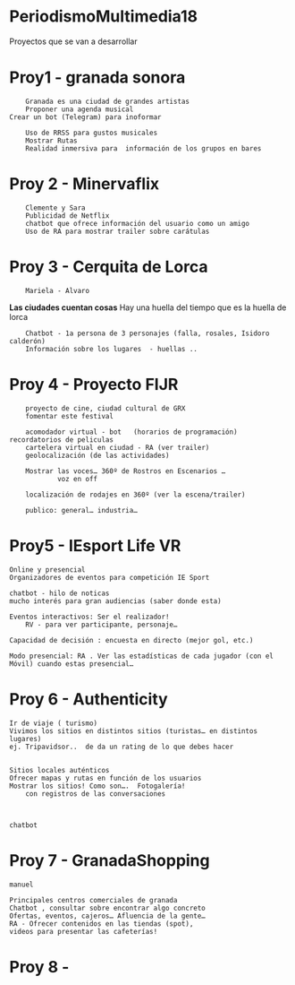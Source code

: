 # PeriodismoMultimedia18


Proyectos que se van a desarrollar 

Proy1 -  granada sonora 
========================================
		Granada es una ciudad de grandes artistas 
		Proponer una agenda musical 
    Crear un bot (Telegram) para inoformar

		Uso de RRSS para gustos musicales 
		Mostrar Rutas
		Realidad inmersiva para  información de los grupos en bares
    


Proy 2 - Minervaflix
========================================
		Clemente y Sara 
		Publicidad de Netflix 
		chatbot que ofrece información del usuario como un amigo 
		Uso de RA para mostrar trailer sobre carátulas 


Proy 3 - Cerquita de Lorca 
========================================
		Mariela - Alvaro 
**Las ciudades cuentan cosas** 
		Hay una huella del tiempo que es la huella de lorca 

		Chatbot - 1a persona de 3 personajes (falla, rosales, Isidoro calderón) 
		Información sobre los lugares  - huellas .. 


Proy 4 - Proyecto FIJR
========================================		
		proyecto de cine, ciudad cultural de GRX
		fomentar este festival 

		acomodador virtual - bot   (horarios de programación)  recordatorios de peliculas
		cartelera virtual en ciudad - RA (ver trailer)
		geolocalización (de las actividades) 

		Mostrar las voces… 360º de Rostros en Escenarios … 
				voz en off 

		localización de rodajes en 360º (ver la escena/trailer)

		publico: general… industria…


Proy5 - IEsport Life VR 
========================================
	Online y presencial 
	Organizadores de eventos para competición IE Sport

	chatbot - hilo de noticas 
	mucho interés para gran audiencias (saber donde esta) 

	Eventos interactivos: Ser el realizador! 
		RV - para ver participante, personaje… 

	Capacidad de decisión : encuesta en directo (mejor gol, etc.) 
	
	Modo presencial: RA . Ver las estadísticas de cada jugador (con el Móvil) cuando estas presencial… 



Proy 6 - Authenticity 
========================================
	Ir de viaje ( turismo) 
	Vivimos los sitios en distintos sitios (turistas… en distintos lugares)
	ej. Tripavidsor..  de da un rating de lo que debes hacer 

	
	Sitios locales auténticos 
	Ofrecer mapas y rutas en función de los usuarios
	Mostrar los sitios! Como son…. 	Fotogalería! 
		con registros de las conversaciones 



	chatbot 



Proy 7 -  GranadaShopping 
========================================
	manuel 

	Principales centros comerciales de granada 
	Chatbot , consultar sobre encontrar algo concreto 
	Ofertas, eventos, cajeros… Afluencia de la gente… 
	RA - Ofrecer contenidos en las tiendas (spot), 
	videos para presentar las cafeterías! 

	

	
Proy 8 -  
========================================
	  





